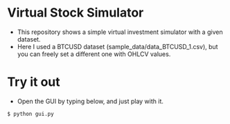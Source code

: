 # Virtual Stock Simulator
- This repository shows a simple virtual investment simulator with a given dataset.
- Here I used a BTCUSD dataset (sample_data/data_BTCUSD_1.csv), but you can freely set a different one with OHLCV values.

# Try it out
- Open the GUI by typing below, and just play with it.
```
$ python gui.py
```
